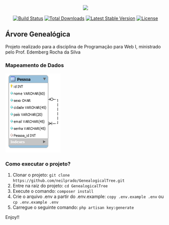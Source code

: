 <p align="center"><img src="https://laravel.com/assets/img/components/logo-laravel.svg"></p>

<p align="center">
<a href="https://travis-ci.org/laravel/framework"><img src="https://travis-ci.org/laravel/framework.svg" alt="Build Status"></a>
<a href="https://packagist.org/packages/laravel/framework"><img src="https://poser.pugx.org/laravel/framework/d/total.svg" alt="Total Downloads"></a>
<a href="https://packagist.org/packages/laravel/framework"><img src="https://poser.pugx.org/laravel/framework/v/stable.svg" alt="Latest Stable Version"></a>
<a href="https://packagist.org/packages/laravel/framework"><img src="https://poser.pugx.org/laravel/framework/license.svg" alt="License"></a>

## Árvore Genealógica
Projeto realizado para a disciplina de Programação para Web I, ministrado pelo Prof. Edemberg Rocha da Silva

### Mapeamento de Dados
![Modelagem de dados](model_dados.png)

### Como executar o projeto?
1. Clonar o projeto: 
` git clone https://github.com/neilprado/GenealogicalTree.git `
2. Entre na raiz do projeto: 
` cd GenealogicalTree `
3. Execute o comando: 
` composer install `
4. Crie o arquivo .env a partir do .env.example: 
`copy .env.example .env` ou `cp .env.example .env`
5. Carregue o seguinte comando: 
`php artisan key:generate`

Enjoy!!